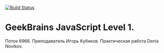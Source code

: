 [![Build Status](https://dev.azure.com/voothi-ops/Voothi/_apis/build/status/voothi.gb-js1-6966?branchName=master)](https://dev.azure.com/voothi-ops/Voothi/_build/latest?definitionId=1&branchName=master)
# GeekBrains JavaScript Level 1.
Поток 6966.
Преподаватель Игорь Кубиков.
Практическая работа Denis Novikov.
